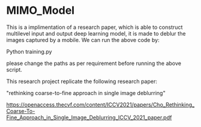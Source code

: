 # MIMO_Model

This is a implimentation of a research paper, which is able to construct multilevel input and output deep learning model, it is made to deblur the images captured by a mobile. We can run the above code by:

Python training.py

please change the paths as per requirement before running the above script.

This research project replicate the following research paper:

"rethinking coarse-to-fine approach in single image deblurring"

https://openaccess.thecvf.com/content/ICCV2021/papers/Cho_Rethinking_Coarse-To-Fine_Approach_in_Single_Image_Deblurring_ICCV_2021_paper.pdf
